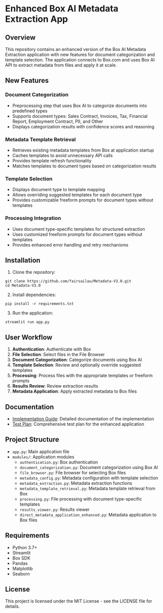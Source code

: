 # Enhanced Box AI Metadata Extraction App

## Overview
This repository contains an enhanced version of the Box AI Metadata Extraction application with new features for document categorization and template selection. The application connects to Box.com and uses Box AI API to extract metadata from files and apply it at scale.

## New Features

### Document Categorization
- Preprocessing step that uses Box AI to categorize documents into predefined types
- Supports document types: Sales Contract, Invoices, Tax, Financial Report, Employment Contract, PII, and Other
- Displays categorization results with confidence scores and reasoning

### Metadata Template Retrieval
- Retrieves existing metadata templates from Box at application startup
- Caches templates to avoid unnecessary API calls
- Provides template refresh functionality
- Matches templates to document types based on categorization results

### Template Selection
- Displays document type to template mapping
- Allows overriding suggested templates for each document type
- Provides customizable freeform prompts for document types without templates

### Processing Integration
- Uses document type-specific templates for structured extraction
- Uses customized freeform prompts for document types without templates
- Provides enhanced error handling and retry mechanisms

## Installation

1. Clone the repository:
```
git clone https://github.com/fairsailau/Metadata-V3.0.git
cd Metadata-V3.0
```

2. Install dependencies:
```
pip install -r requirements.txt
```

3. Run the application:
```
streamlit run app.py
```

## User Workflow

1. **Authentication**: Authenticate with Box
2. **File Selection**: Select files in the File Browser
3. **Document Categorization**: Categorize documents using Box AI
4. **Template Selection**: Review and optionally override suggested templates
5. **Processing**: Process files with the appropriate templates or freeform prompts
6. **Results Review**: Review extraction results
7. **Metadata Application**: Apply extracted metadata to Box files

## Documentation

- [Implementation Guide](implementation_guide_enhanced.md): Detailed documentation of the implementation
- [Test Plan](test_plan.md): Comprehensive test plan for the enhanced application

## Project Structure

- `app.py`: Main application file
- `modules/`: Application modules
  - `authentication.py`: Box authentication
  - `document_categorization.py`: Document categorization using Box AI
  - `file_browser.py`: File browser for selecting Box files
  - `metadata_config.py`: Metadata configuration with template selection
  - `metadata_extraction.py`: Metadata extraction functions
  - `metadata_template_retrieval.py`: Metadata template retrieval from Box
  - `processing.py`: File processing with document type-specific templates
  - `results_viewer.py`: Results viewer
  - `direct_metadata_application_enhanced.py`: Metadata application to Box files

## Requirements

- Python 3.7+
- Streamlit
- Box SDK
- Pandas
- Matplotlib
- Seaborn

## License

This project is licensed under the MIT License - see the LICENSE file for details.
